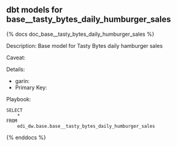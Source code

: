 ## dbt models for base__tasty_bytes_daily_humburger_sales

{% docs doc_base__tasty_bytes_daily_humburger_sales %}

Description:
Base model for Tasty Bytes daily hamburger sales

Caveat:

Details:
- garin:
- Primary Key:

Playbook:
```
SELECT
    *
FROM
    edi_dw.base.base__tasty_bytes_daily_humburger_sales
```

{% enddocs %}